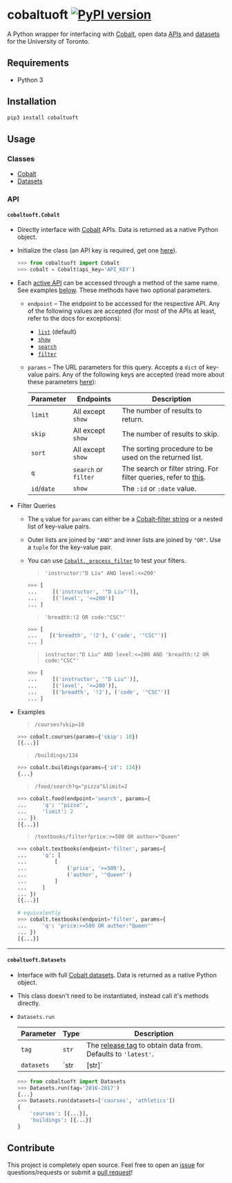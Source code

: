 # cobaltuoft [![PyPI version](https://badge.fury.io/py/cobaltuoft.svg)](https://badge.fury.io/py/cobaltuoft)

A Python wrapper for interfacing with [Cobalt](http://github.com/cobalt-uoft), open data [APIs](http://cobalt.qas.im) and [datasets](http://github.com/cobalt-uoft/datasets) for the University of Toronto.

## Requirements

* Python 3

## Installation

```sh
pip3 install cobaltuoft
```

## Usage

### Classes

* [Cobalt](#cobaltuoftcobalt)
* [Datasets](#cobaltuoftdatasets)

### API

#### `cobaltuoft.Cobalt`

- Directly interface with [Cobalt](http://cobalt.qas.im) APIs. Data is returned as a native Python object.

- Initialize the class (an API key is required, get one [here](https://cobalt.qas.im/signup)).

  ```py
  >>> from cobaltuoft import Cobalt
  >>> cobalt = Cobalt(api_key='API_KEY')
  ```

- Each [active API](https://cobalt.qas.im/#apis) can be accessed through a method of the same name. See examples [below](#api-method-examples). These methods have two optional parameters.

  - `endpoint` –  The endpoint to be accessed for the respective API. Any of the following values are accepted (for most of the APIs at least, refer to the docs for exceptions):

    - [`list`](https://cobalt.qas.im/documentation/courses/list) (default)
    - [`show`](https://cobalt.qas.im/documentation/courses/show)
    - [`search`](https://cobalt.qas.im/documentation/courses/search)
    - [`filter`](https://cobalt.qas.im/documentation/courses/filter)

  - `params` – The URL parameters for this query. Accepts a `dict` of key-value pairs. Any of the following keys are accepted (read more about these parameters [here](https://cobalt.qas.im/documentation/courses/search)):

    | Parameter   | Endpoints            | Description
    | ---         | ---                  | ---
    | `limit`     | All except `show`    | The number of results to return.
    | `skip`      | All except `show`    | The number of results to skip.
    | `sort`      | All except `show`    | The sorting procedure to be used on the returned list.
    | `q`         | `search` or `filter` | The search or filter string. For filter queries, refer to [this](#filter-queries).
    | `id`/`date` | `show`               | The `:id` or `:date` value.

- <a name="filter-queries"/>Filter Queries</a>
  - The `q` value for `params` can either be a [Cobalt-filter string](https://cobalt.qas.im/documentation/courses/filter) or a nested list of key-value pairs.
  - Outer lists are joined by `"AND"` and inner lists are joined by `"OR"`. Use a `tuple` for the key-value pair.
  - You can use [`Cobalt._process_filter`](cobaltuoft/endpoints/__init__.py#L14) to test your filters.

    > `'instructor:"D Liu" AND level:<=200'`

    ```python
    >>> [
    ...     [('instructor', '"D Liu"')],
    ...     [('level', '<=200')]
    ... ]
    ```

    > `'breadth:!2 OR code:"CSC"'`

    ```python
    >>> [
    ...    [('breadth', '!2'), ('code', '"CSC"')]
    ... ]
    ```

    > `instructor:"D Liu" AND level:<=200 AND 'breadth:!2 OR code:"CSC"'`

    ```python
    >>> [
    ...     [('instructor', '"D Liu"')],
    ...     [('level', '<=200')],
    ...     [('breadth', '!2'), ('code', '"CSC"')]
    ... ]
    ```

- <a name="api-method-examples"/>Examples</a>

  > `/courses?skip=10`

  ```python
  >>> cobalt.courses(params={'skip': 10})
  [{...}]
  ```

  > `/buildings/134`

  ```python
  >>> cobalt.buildings(params={'id': 134})
  {...}
  ```

  > `/food/search?q="pizza"&limit=2`

  ```python
  >>> cobalt.food(endpoint='search', params={
  ...     'q': '"pizza"',
  ...     'limit': 2
  ... })
  [{...}]
  ```

  > `/textbooks/filter?price:>=500 OR author="Queen"`

  ```python
  >>> cobalt.textbooks(endpoint='filter', params={
  ...     'q': [
  ...         [
  ...             ('price', '>=500'),
  ...             ('author', '"Queen"')
  ...         ]
  ...     ]
  ... })
  [{...}]

  # equivalently
  >>> cobalt.textbooks(endpoint='filter', params={
  ...     'q': 'price:>=500 OR author:"Queen"'
  ... })
  [{...}]
  ```

---

#### `cobaltuoft.Datasets`
  * Interface with full [Cobalt datasets](https://github.com/cobalt-uoft/datasets). Data is returned as a native Python object.
  * This class doesn't need to be instantiated, instead call it's methods directly.
  * `Datasets.run`

    | Parameter  | Type       | Description
    | ---        | ---        | ---
    | `tag`      |`str`       | The [release tag](https://api.github.com/repos/cobalt-uoft/datasets/tags) to obtain data from. Defaults to `'latest'`.
    | `datasets` |`str|[str]` | The [datasets](https://api.github.com/repos/cobalt-uoft/datasets/contents?ref={TAG}) to return. Accepts a list for multiple sets, `'*'` for all (default) or a single string.

    ```python
    >>> from cobaltuoft import Datasets
    >>> Datasets.run(tag='2016-2017')
    {...}
    >>> Datasets.run(datasets=['courses', 'athletics'])
    {
        'courses': [{...}],
        'buildings': [{...}]
    }
    ```

## Contribute

This project is completely open source. Feel free to open an [issue](https://github.com/kshvmdn/cobalt-uoft-python/issues) for questions/requests or submit a [pull request](https://github.com/kshvmdn/cobalt-uoft-python/pulls)!
